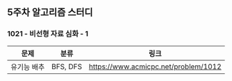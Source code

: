 ## 5주차 알고리즘 스터디  


### 1021 - 비선형 자료 심화 - 1

|문제|분류|링크|
|---|---|---|
|유기능 배추|BFS, DFS|https://www.acmicpc.net/problem/1012|

